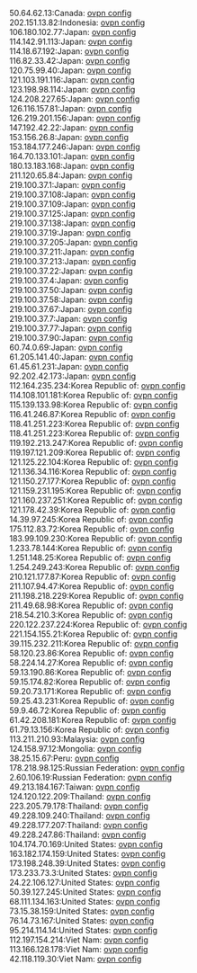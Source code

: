 50.64.62.13:Canada: [ovpn config](vpn/50_64_62_13.ovpn)  
202.151.13.82:Indonesia: [ovpn config](vpn/202_151_13_82.ovpn)  
106.180.102.77:Japan: [ovpn config](vpn/106_180_102_77.ovpn)  
114.142.91.113:Japan: [ovpn config](vpn/114_142_91_113.ovpn)  
114.18.67.192:Japan: [ovpn config](vpn/114_18_67_192.ovpn)  
116.82.33.42:Japan: [ovpn config](vpn/116_82_33_42.ovpn)  
120.75.99.40:Japan: [ovpn config](vpn/120_75_99_40.ovpn)  
121.103.191.116:Japan: [ovpn config](vpn/121_103_191_116.ovpn)  
123.198.98.114:Japan: [ovpn config](vpn/123_198_98_114.ovpn)  
124.208.227.65:Japan: [ovpn config](vpn/124_208_227_65.ovpn)  
126.116.157.81:Japan: [ovpn config](vpn/126_116_157_81.ovpn)  
126.219.201.156:Japan: [ovpn config](vpn/126_219_201_156.ovpn)  
147.192.42.22:Japan: [ovpn config](vpn/147_192_42_22.ovpn)  
153.156.26.8:Japan: [ovpn config](vpn/153_156_26_8.ovpn)  
153.184.177.246:Japan: [ovpn config](vpn/153_184_177_246.ovpn)  
164.70.133.101:Japan: [ovpn config](vpn/164_70_133_101.ovpn)  
180.13.183.168:Japan: [ovpn config](vpn/180_13_183_168.ovpn)  
211.120.65.84:Japan: [ovpn config](vpn/211_120_65_84.ovpn)  
219.100.37.1:Japan: [ovpn config](vpn/219_100_37_1.ovpn)  
219.100.37.108:Japan: [ovpn config](vpn/219_100_37_108.ovpn)  
219.100.37.109:Japan: [ovpn config](vpn/219_100_37_109.ovpn)  
219.100.37.125:Japan: [ovpn config](vpn/219_100_37_125.ovpn)  
219.100.37.138:Japan: [ovpn config](vpn/219_100_37_138.ovpn)  
219.100.37.19:Japan: [ovpn config](vpn/219_100_37_19.ovpn)  
219.100.37.205:Japan: [ovpn config](vpn/219_100_37_205.ovpn)  
219.100.37.211:Japan: [ovpn config](vpn/219_100_37_211.ovpn)  
219.100.37.213:Japan: [ovpn config](vpn/219_100_37_213.ovpn)  
219.100.37.22:Japan: [ovpn config](vpn/219_100_37_22.ovpn)  
219.100.37.4:Japan: [ovpn config](vpn/219_100_37_4.ovpn)  
219.100.37.50:Japan: [ovpn config](vpn/219_100_37_50.ovpn)  
219.100.37.58:Japan: [ovpn config](vpn/219_100_37_58.ovpn)  
219.100.37.67:Japan: [ovpn config](vpn/219_100_37_67.ovpn)  
219.100.37.7:Japan: [ovpn config](vpn/219_100_37_7.ovpn)  
219.100.37.77:Japan: [ovpn config](vpn/219_100_37_77.ovpn)  
219.100.37.90:Japan: [ovpn config](vpn/219_100_37_90.ovpn)  
60.74.0.69:Japan: [ovpn config](vpn/60_74_0_69.ovpn)  
61.205.141.40:Japan: [ovpn config](vpn/61_205_141_40.ovpn)  
61.45.61.231:Japan: [ovpn config](vpn/61_45_61_231.ovpn)  
92.202.42.173:Japan: [ovpn config](vpn/92_202_42_173.ovpn)  
112.164.235.234:Korea Republic of: [ovpn config](vpn/112_164_235_234.ovpn)  
114.108.101.181:Korea Republic of: [ovpn config](vpn/114_108_101_181.ovpn)  
115.139.133.98:Korea Republic of: [ovpn config](vpn/115_139_133_98.ovpn)  
116.41.246.87:Korea Republic of: [ovpn config](vpn/116_41_246_87.ovpn)  
118.41.251.223:Korea Republic of: [ovpn config](vpn/118_41_251_223.ovpn)  
118.41.251.223:Korea Republic of: [ovpn config](vpn/118_41_251_223.ovpn)  
119.192.213.247:Korea Republic of: [ovpn config](vpn/119_192_213_247.ovpn)  
119.197.121.209:Korea Republic of: [ovpn config](vpn/119_197_121_209.ovpn)  
121.125.22.104:Korea Republic of: [ovpn config](vpn/121_125_22_104.ovpn)  
121.136.34.116:Korea Republic of: [ovpn config](vpn/121_136_34_116.ovpn)  
121.150.27.177:Korea Republic of: [ovpn config](vpn/121_150_27_177.ovpn)  
121.159.231.195:Korea Republic of: [ovpn config](vpn/121_159_231_195.ovpn)  
121.160.237.251:Korea Republic of: [ovpn config](vpn/121_160_237_251.ovpn)  
121.178.42.39:Korea Republic of: [ovpn config](vpn/121_178_42_39.ovpn)  
14.39.97.245:Korea Republic of: [ovpn config](vpn/14_39_97_245.ovpn)  
175.112.83.72:Korea Republic of: [ovpn config](vpn/175_112_83_72.ovpn)  
183.99.109.230:Korea Republic of: [ovpn config](vpn/183_99_109_230.ovpn)  
1.233.78.144:Korea Republic of: [ovpn config](vpn/1_233_78_144.ovpn)  
1.251.148.25:Korea Republic of: [ovpn config](vpn/1_251_148_25.ovpn)  
1.254.249.243:Korea Republic of: [ovpn config](vpn/1_254_249_243.ovpn)  
210.121.177.87:Korea Republic of: [ovpn config](vpn/210_121_177_87.ovpn)  
211.107.94.47:Korea Republic of: [ovpn config](vpn/211_107_94_47.ovpn)  
211.198.218.229:Korea Republic of: [ovpn config](vpn/211_198_218_229.ovpn)  
211.49.68.98:Korea Republic of: [ovpn config](vpn/211_49_68_98.ovpn)  
218.54.210.3:Korea Republic of: [ovpn config](vpn/218_54_210_3.ovpn)  
220.122.237.224:Korea Republic of: [ovpn config](vpn/220_122_237_224.ovpn)  
221.154.155.21:Korea Republic of: [ovpn config](vpn/221_154_155_21.ovpn)  
39.115.232.211:Korea Republic of: [ovpn config](vpn/39_115_232_211.ovpn)  
58.120.23.86:Korea Republic of: [ovpn config](vpn/58_120_23_86.ovpn)  
58.224.14.27:Korea Republic of: [ovpn config](vpn/58_224_14_27.ovpn)  
59.13.190.86:Korea Republic of: [ovpn config](vpn/59_13_190_86.ovpn)  
59.15.174.82:Korea Republic of: [ovpn config](vpn/59_15_174_82.ovpn)  
59.20.73.171:Korea Republic of: [ovpn config](vpn/59_20_73_171.ovpn)  
59.25.43.231:Korea Republic of: [ovpn config](vpn/59_25_43_231.ovpn)  
59.9.46.72:Korea Republic of: [ovpn config](vpn/59_9_46_72.ovpn)  
61.42.208.181:Korea Republic of: [ovpn config](vpn/61_42_208_181.ovpn)  
61.79.13.156:Korea Republic of: [ovpn config](vpn/61_79_13_156.ovpn)  
113.211.210.93:Malaysia: [ovpn config](vpn/113_211_210_93.ovpn)  
124.158.97.12:Mongolia: [ovpn config](vpn/124_158_97_12.ovpn)  
38.25.15.67:Peru: [ovpn config](vpn/38_25_15_67.ovpn)  
178.218.98.125:Russian Federation: [ovpn config](vpn/178_218_98_125.ovpn)  
2.60.106.19:Russian Federation: [ovpn config](vpn/2_60_106_19.ovpn)  
49.213.184.167:Taiwan: [ovpn config](vpn/49_213_184_167.ovpn)  
124.120.122.209:Thailand: [ovpn config](vpn/124_120_122_209.ovpn)  
223.205.79.178:Thailand: [ovpn config](vpn/223_205_79_178.ovpn)  
49.228.109.240:Thailand: [ovpn config](vpn/49_228_109_240.ovpn)  
49.228.177.207:Thailand: [ovpn config](vpn/49_228_177_207.ovpn)  
49.228.247.86:Thailand: [ovpn config](vpn/49_228_247_86.ovpn)  
104.174.70.169:United States: [ovpn config](vpn/104_174_70_169.ovpn)  
163.182.174.159:United States: [ovpn config](vpn/163_182_174_159.ovpn)  
173.198.248.39:United States: [ovpn config](vpn/173_198_248_39.ovpn)  
173.233.73.3:United States: [ovpn config](vpn/173_233_73_3.ovpn)  
24.22.106.127:United States: [ovpn config](vpn/24_22_106_127.ovpn)  
50.39.127.245:United States: [ovpn config](vpn/50_39_127_245.ovpn)  
68.111.134.163:United States: [ovpn config](vpn/68_111_134_163.ovpn)  
73.15.38.159:United States: [ovpn config](vpn/73_15_38_159.ovpn)  
76.14.73.167:United States: [ovpn config](vpn/76_14_73_167.ovpn)  
95.214.114.14:United States: [ovpn config](vpn/95_214_114_14.ovpn)  
112.197.154.214:Viet Nam: [ovpn config](vpn/112_197_154_214.ovpn)  
113.166.128.178:Viet Nam: [ovpn config](vpn/113_166_128_178.ovpn)  
42.118.119.30:Viet Nam: [ovpn config](vpn/42_118_119_30.ovpn)  
